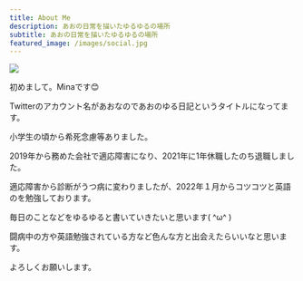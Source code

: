 ```yaml
---
title: About Me
description: あおの日常を描いたゆるゆるの場所
subtitle: あおの日常を描いたゆるゆるの場所
featured_image: /images/social.jpg
---
```


![](yurumina/images/about/profile.jpg)

初めまして。Minaです😊

Twitterのアカウント名があおなのであおのゆる日記というタイトルになってます。

小学生の頃から希死念慮等ありました。

2019年から務めた会社で適応障害になり、2021年に1年休職したのち退職しました。

適応障害から診断がうつ病に変わりましたが、2022年１月からコツコツと英語のを勉強しております。

毎日のことなどをゆるゆると書いていきたいと思います( ^ω^ )

闘病中の方や英語勉強されている方など色んな方と出会えたらいいなと思います。

よろしくお願いします。
